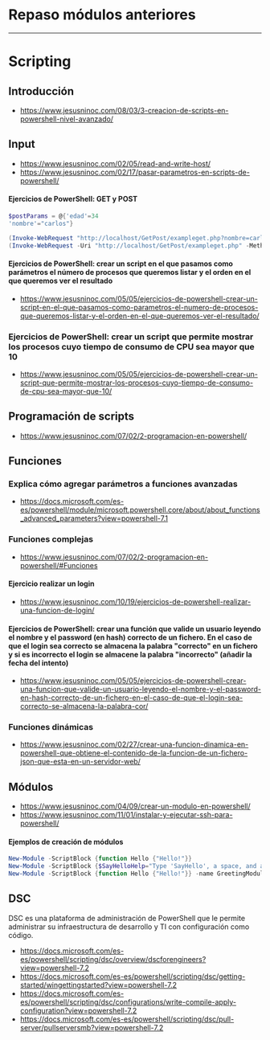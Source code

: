 # Repaso módulos anteriores

----------------

# Scripting

## Introducción
* https://www.jesusninoc.com/08/03/3-creacion-de-scripts-en-powershell-nivel-avanzado/

## Input
* https://www.jesusninoc.com/02/05/read-and-write-host/
* https://www.jesusninoc.com/02/17/pasar-parametros-en-scripts-de-powershell/

#### Ejercicios de PowerShell: GET y POST
```PowerShell
$postParams = @{'edad'=34
'nombre'="carlos"}

(Invoke-WebRequest "http://localhost/GetPost/exampleget.php?nombre=carlos&edad=34").content
(Invoke-WebRequest -Uri "http://localhost/GetPost/exampleget.php" -Method Post -Body $postParams).content
```

#### Ejercicios de PowerShell: crear un script en el que pasamos como parámetros el número de procesos que queremos listar y el orden en el que queremos ver el resultado
* https://www.jesusninoc.com/05/05/ejercicios-de-powershell-crear-un-script-en-el-que-pasamos-como-parametros-el-numero-de-procesos-que-queremos-listar-y-el-orden-en-el-que-queremos-ver-el-resultado/

### Ejercicios de PowerShell: crear un script que permite mostrar los procesos cuyo tiempo de consumo de CPU sea mayor que 10
* https://www.jesusninoc.com/05/05/ejercicios-de-powershell-crear-un-script-que-permite-mostrar-los-procesos-cuyo-tiempo-de-consumo-de-cpu-sea-mayor-que-10/

## Programación de scripts
* https://www.jesusninoc.com/07/02/2-programacion-en-powershell/

## Funciones

### Explica cómo agregar parámetros a funciones avanzadas
* https://docs.microsoft.com/es-es/powershell/module/microsoft.powershell.core/about/about_functions_advanced_parameters?view=powershell-7.1

### Funciones complejas
* https://www.jesusninoc.com/07/02/2-programacion-en-powershell/#Funciones

#### Ejercicio realizar un login
* https://www.jesusninoc.com/10/19/ejercicios-de-powershell-realizar-una-funcion-de-login/

#### Ejercicios de PowerShell: crear una función que valide un usuario leyendo el nombre y el password (en hash) correcto de un fichero. En el caso de que el login sea correcto se almacena la palabra "correcto" en un fichero y si es incorrecto el login se almacene la palabra "incorrecto" (añadir la fecha del intento)
* https://www.jesusninoc.com/05/05/ejercicios-de-powershell-crear-una-funcion-que-valide-un-usuario-leyendo-el-nombre-y-el-password-en-hash-correcto-de-un-fichero-en-el-caso-de-que-el-login-sea-correcto-se-almacena-la-palabra-cor/

### Funciones dinámicas
* https://www.jesusninoc.com/02/27/crear-una-funcion-dinamica-en-powershell-que-obtiene-el-contenido-de-la-funcion-de-un-fichero-json-que-esta-en-un-servidor-web/

## Módulos
* https://www.jesusninoc.com/04/09/crear-un-modulo-en-powershell/
* https://www.jesusninoc.com/11/01/instalar-y-ejecutar-ssh-para-powershell/

#### Ejemplos de creación de módulos
```PowerShell
New-Module -ScriptBlock {function Hello {"Hello!"}}
New-Module -ScriptBlock {$SayHelloHelp="Type 'SayHello', a space, and a name."; function SayHello ($name) { "Hello, $name" }; Export-ModuleMember -function SayHello -Variable SayHelloHelp}
New-Module -ScriptBlock {function Hello {"Hello!"}} -name GreetingModule | Import-Module
```

## DSC
DSC es una plataforma de administración de PowerShell que le permite administrar su infraestructura de desarrollo y TI con configuración como código.
* https://docs.microsoft.com/es-es/powershell/scripting/dsc/overview/dscforengineers?view=powershell-7.2
* https://docs.microsoft.com/es-es/powershell/scripting/dsc/getting-started/wingettingstarted?view=powershell-7.2
* https://docs.microsoft.com/es-es/powershell/scripting/dsc/configurations/write-compile-apply-configuration?view=powershell-7.2
* https://docs.microsoft.com/es-es/powershell/scripting/dsc/pull-server/pullserversmb?view=powershell-7.2
